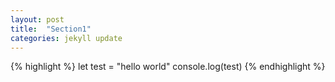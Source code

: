 ```yaml
---
layout: post
title:  "Section1"
categories: jekyll update
---
```


{% highlight %}
let test = "hello world"
console.log(test)
{% endhighlight %}
